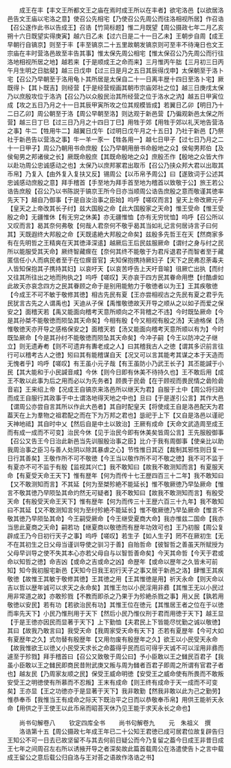 <!-- { "loadSidebar": true } -->
　　成王在丰【丰文王所都文王之庙在焉时成王所以在丰者】欲宅洛邑【以欲居洛邑告文王庙以宅洛之意】使召公先相宅【乃使召公先周公而往洛相视所居】作召诰【召公遂作此书以告成王】召诰【竹简标题】惟二月既望【周公摄政七年二月乙亥朔十六日既望实得庚寅】越六日乙未【过六日是二十一日乙未】王朝步自周【成王早朝行自镐京】则至于丰【丰至镐京二十五里故朝发镐京则可至丰不待淹日也文王宗庙在丰时营洛邑故至丰告其事】惟太保先周公相宅【惟太保召公乃先周公而行往洛地相视所居之地】越若来【于是顺成王之命而来】三月惟丙午朏【三月初三日丙午月生明之日朏斐】越三日戊申【过三日是月之五日其辰得戊申】太保朝至于洛卜宅【召公乃早朝至于洛用龟卜其所居是太保自二十一日离丰歴十四日至洛卜宅】厥既得卜【其卜既吉】则经营【于是经营规画其朝市宗庙郊社之位】越三日庚戌太保乃以庶殷攻位于洛汭【召公乃以众殷民治其所经营之位于洛水之汭】越五日甲寅位成【攻之五日乃月之十一日其辰甲寅所攻之位其规模皆成】若翼日乙卯【明日乃十二日乙卯】周公朝至于洛【周公早朝至洛】则达观于新邑营【乃徧观新邑太保之所营】越三日丁巳【过三日乃月之十四日丁巳】用牲于郊【用牲于郊以礼天地告营洛之事】牛二【牲用牛二】越翼日戊午【过明日戊午月之十五日】乃社于新邑【乃祭社于新邑告以营洛之事】牛一羊一豕一【牲各用一】越七日甲子【过七日乃月之二十一日甲子】周公乃朝用书命庶殷【公乃早朝用册书命殷地之众】侯甸男邦伯【及侯甸男之邦诸侯之长】厥既命殷庶【其既命殷地之众】庶殷丕作【殷地之众皆大作以赴功周公忠诚感动之也】太保乃以庶邦冢君出取币【召公乃挟众邦大君以出取其币帛】乃复入【由外复入复扶又反】锡周公【以币帛予周公】曰【遂致词于公述其忠诚感动庶殷之意】拜手稽首【手至地为拜手首至地为稽首以致敬于公】旅王若公诰告庶殷【召公乃以书陈説于镐京王所今日亦当顺周公诰告庶殷之意而敬谨其徳率先天下】越自乃御事【于是自汝治事之臣始】呜呼【嗟叹而言】皇天上帝改厥元子【皇天之上帝改其长子纣】兹大国殷之命【此大国殷家之天命】惟王受命【惟王受殷之命】无疆惟休【有无穷之休美】亦无疆惟恤【亦有无穷忧恤】呜呼【召公所以又叹而言】曷其奈何弗敬【何哉人君奈何不敬乎曷其当如礼记言何居诗言子曰何其】天既遐终大邦殷之命【天既逺絶大邦殷之命矣】兹殷多先哲王在天【然商家多有在先明哲之王精爽在天其徳泽深逺】越厥后王后民兹服厥命【谓纣之身与纣之民所以能服受其天命】厥终智藏瘝在【奈何其终不能敬于为君斥退君子而智者至于藏匿信任小人而病民者至于在位瘝音官】夫知保抱携持厥妇子【天下之民弗忍荼毒夫人皆知保抱其子携持其妇】以哀吁天【以哀苦呼告上天吁音喻】徂厥亡出执【而纣又往其所往出之地而拘执之】呜呼【嗟叹】天亦哀于四方民其眷命用懋【纣酷虐如此故天亦哀念四方之民其眷顾之命于是别用能勉力于敬徳者以为王】王其疾敬徳【今成王不可不敏于敬修其徳】相古先民有夏【王亦尝相视古之先民有夏之君乎先民犹言古先之人谓禹也】天迪从子保【禹惟敬徳故天开导之顺从之以如子而爱之保安之】面稽天若【禹又能面向稽考天意所顺向之不背稽之不违】今时既坠厥命【今是其孙桀不能敬徳而陨坠其天命矣】今相有殷【今又相视有殷之汤】天迪格保【汤惟敬徳天亦开导之感格保安之】面稽天若【汤又能面向稽考天意所顺以有为】今时既坠厥命【今是其孙纣不能敬徳而陨坠其天命矣】今冲子嗣【今王以防冲之子继立】则无遗寿耇【则不可遗弃有夀老成之人】曰其稽我古人之徳【谓其多识前言往行可以稽考古人之徳】矧曰其有能稽谋自天【况又可以言其能考其谋之本于天造而无愧者乎】呜呼【嗟叹】有王虽小元子哉【有王虽防小乃武王长子】其丕能諴于小民【其大能和于小民諴音咸】今休【则今日即有休美不待持久也】王不敢后用【成王不敢以此事为后之用而必以为先务者】顾畏于民碞【在于顾视而畏民情之碞险碞音岩】王来绍上帝【况成王自镐京来洛邑所以继天为君】自服于土中【周公将归政而成王自服行其政事于中土谓洛地得天地之中也】旦曰【于是遂引公言】其作大邑【谓周公亦尝自言其所以作此大邑者】其自时配皇天【将使成王自是洛邑配天为君葢天在上为羣物之祖君配之而在下为万邦之君也】毖祀于上下【又自是洛邑以谨祀天神地祗】其自时中乂【然后自是中土以致治】王厥有成命【天命文武造周至成王而有成一成而不可变】治民今休【见于治民今即有休美矣皆周公言】王先服殷御事【召公又告王今日治此新邑当先训服殷治事之臣】比介于我有周御事【使亲比以助我周治事之臣习与善人处阴以除其暴虐之心】节性惟日其迈【裁制其邪性则日复一日行其善矣】王敬作所不可不敬徳【今王当以敬作所不可不敬之徳】我不可不监于有夏亦不可不监于有殷【监视其兴亡】我不敢知曰【故我不敢测知而言】有夏服天命【有夏受天命王天下】惟有歴年【何为而传十七王歴四百三十二年】我不敢知曰【又不敢测知而言】不其延【何为至桀殄絶不能延长】惟不敬厥徳乃早坠厥命【惟言不敬其徳乃早陨坠其命灼然无可疑者】我不敢知曰【故我不敢测知而言】有殷受天命【有殷受天命王天下】惟有歴年【何为而传三十王歴六百三十九年】我不敢知曰不其延【又不敢测知言何为至纣殄絶不能延长】惟不敬厥徳乃早坠厥命【惟言不敬其徳乃早陨坠其命】今王嗣受厥命【今王继受夏商大命】我亦惟兹二国命【我亦当思此夏商之天命】嗣若功【继夏商以敬徳而有歴年功效可也】王乃初服【周公复辟成王乃今日初行天子之事】呜呼【嗟叹】若生子【如人生子】罔不在厥初生【无不在其初生之日父母当谨训导使之驯习于善】自贻哲命【彼智哲之善虽天所赋授为父母早训导之使不失其本心亦若父母自与以智哲善命矣】今天其命哲【今天于君或命以知哲之徳】命吉凶【或命之吉或命之凶】命歴年【或命以歴年之久皆未可前知】知今我初服宅新邑【天知今日我王初行天子之事又居于新邑之洛】肆惟王其疾敬徳【故惟王其敏于敬修其徳】王其徳之用【王其惟徳是用】祈天永命【则天命以吉以哲以歴年诚可以求天之永命矣】其惟王勿以小民淫用非彞【其惟王无以小民过用非常道之故】亦敢殄戮【不教而即杀之乃果于为殄絶杀戮之事】用乂民【孰若用敬徳以安民】若有功【若欲治民有功】其惟王位在徳元【其惟居王者之位在于以徳而率先天下】小民乃惟刑用于天下【然后小民乃惟仪刑于君而用徳于天下】越王显【于是王徳亦因民而显著于天下】上下勤恤【夫君民上下皆能尽忧勤之诚以敬徳】其曰【故我乃敢言曰】我受天命【我周家受天命有天下】丕若有夏歴年【今可大如有夏歴年之久】式勿替有殷歴年【又用勿废有殷歴年之久】欲王以小民受天永命【故我惟欲王以徳乂小民受天求长之命葢得乎民而后可得乎天诚不可以淫用非彞而遽至于殄戮】拜手稽首曰【召公又致敬于周公曰】予小臣敢以王之雠民百君子【我虽小臣敢以王之雠民即商民昔附武庚又叛与周为雠者百君子即周之所谓有官君子者也】越友民【乃周家友顺之民】保受王威命明徳【安受王之威命使有所畏而不敢叛安受王之明徳使有所慕而不忍叛】王末有成命【则王终有成命于天一成而不可变矣】王亦显【王之功徳亦于是显著于天下】我非敢勤【然我非敢以此为己之勤劳】惟恭奉币【我惟当王有成命之际天下既治平之日而以恭敬奉币帛】用供王能祈天永命【用供之于王使王以此币帛而昭荅天休乃见王能于求天永长之命也】

　　尚书句解卷八
　　钦定四库全书
　　尚书句解卷九
　　元　朱祖义　撰
　　洛诰第十五【周公摄政七年成王年已二十公知王君徳已成可居君位故复辟告归王知公不可一日去已故坚留不与其去何前日疑公而今乃复留之葢今日成王非昔日成王七年之间周召左右所以诱掖开导之者深矣故此篇首载周公在洛遣使告卜之言中载成王留公之意后载公归自洛与王对荅之语故作洛诰之书】
